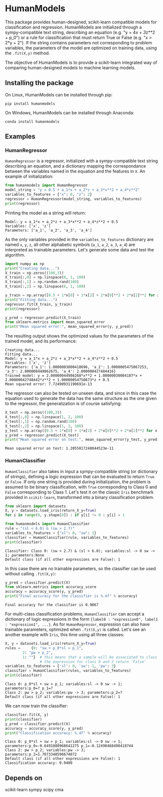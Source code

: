 # HumanModels

This package provides human-designed, scikit-learn compatible models for classification and regression. HumanModels are initialized through a sympy-compatible text string, describing an equation (e.g. "y = 4*x + 3*z**2 + p_0") or a rule for classification that must return True or False (e.g. "x > 2*y + 2"). If the string contains parameters not corresponding to problem variables, the parameters of the model are optimized on training data, using the `.fit(X,y)` method.

The objective of HumanModels is to provide a scikit-learn integrated way of comparing human-designed models to machine learning models.

## Installing the package
On Linux, HumanModels can be installed through pip:
```
pip install humanmodels
```
On Windows, HumanModels can be installed through Anaconda:
```
conda install humanmodels
```

## Examples

### HumanRegressor
`HumanRegressor` is a regressor, initialized with a sympy-compatible text string describing an equation, and a dictionary mapping the correspondance between the variables named in the equation and the features in `X`. An example of initialization:
```python
from humanmodels import HumanRegressor
model_string = "y = 0.5 + a_1*x + a_2*z + a_3*x**2 + a_4*z**2"
variables_to_features = {"x": 0, "z": 2}
regressor = HumanRegressor(model_string, variables_to_features)
print(regressor)
```
Printing the model as a string will return:
```
Model: y = a_1*x + a_2*z + a_3*x**2 + a_4*z**2 + 0.5
Variables: ['x', 'z']
Parameters: ['a_1', 'a_2', 'a_3', 'a_4']
```

As the only variables provided in the `variables_to_features` dictionary are named `x`, `y`, `z`, all other alphabetic symbols (`a_1`, `a_2`, `a_3`, `a_4`) are interpreted as trainable parameters. Let's generate some data and test the algorithm.
```python
import numpy as np
print("Creating data...")
X_train = np.zeros((100,3))
X_train[:,0] = np.linspace(0, 1, 100)
X_train[:,1] = np.random.rand(100)
X_train[:,2] = np.linspace(0, 1, 100)

y_train = np.array([0.5 + 1*x[0] + 1*x[2] + 2*x[0]**2 + 2*x[2]**2 for x in X_train])
print("Fitting data...")
regressor.fit(X_train, y_train)
print(regressor)

y_pred = regressor.predict(X_train)
from sklearn.metrics import mean_squared_error
print("Mean squared error:", mean_squared_error(y, y_pred))
```
The resulting output shows the optimized values for the parameters of the trained model, and its performance:
```
Creating data...
Fitting data...
Model: y = a_1*x + a_2*z + a_3*x**2 + a_4*z**2 + 0.5
Variables: ['x', 'z']
Parameters: {'a_1': 1.0000003000418696, 'a_2': 1.0000005475067253, 'a_3': 2.000000449862675, 'a_4': 2.000000427484416}
Trained model: y = 2.00000044986268*x**2 + 1.00000030004187*x + 2.00000042748442*z**2 + 1.00000054750673*z + 0.5
Mean squared error: 7.72490931190691e-13
```
The regressor can also be tested on unseen data, and since in this case the equation used to generate the data has the same structure as the one given to the regressor, the generalization is of course satisfying:
```python
X_test = np.zeros((100,3))
X_test[:,0] = np.linspace(1, 2, 100)
X_test[:,1] = np.random.rand(100)
X_test[:,2] = np.linspace(1, 2, 100)
y_test = np.array([0.5 + 1*x[0] + 1*x[2] + 2*x[0]**2 + 2*x[2]**2 for x in X_test])
y_pred = regressor.predict(X_test)
print("Mean squared error on test:", mean_squared_error(y_test, y_pred))
```
```
Mean squared error on test: 1.2055817248044523e-11
```

### HumanClassifier
`HumanClassifier` also takes in input a sympy-compatible string (or dictionary of strings), defining a logic expression that can be evaluated to return `True` or `False`. If only one string is provided during initialization, the problem is assumed to be binary classification, with `True` corresponding to Class 0 and `False` corresponding to Class 1. Let's test it on the classic `Iris` benchmark provided in `scikit-learn`, transformed into a binary classification problem.

```python
from sklearn import datasets
X, y = datasets.load_iris(return_X_y=True)
for i in range(0, y.shape[0]) : if y[i] != 0 : y[i] = 1

from humanmodels import HumanClassifier
rule = "(sl < 6.0) & (sw > 2.7)"
variables_to_features = {"sl": 0, "sw": 1}
classifier = HumanClassifier(rule, variables_to_features)
print(classifier)
```
```
Classifier: Class 0: (sw > 2.7) & (sl < 6.0); variables:sl -> 0 sw -> 1; parameters:None
Default class (if all other expressions are False): 1
```
In this case there are no trainable parameters, so the classifier can be used without calling `.fit(X,y)`:
```python
y_pred = classifier.predict(X)
from sklearn.metrics import accuracy_score
accuracy = accuracy_score(y, y_pred)
print("Final accuracy for the classifier is %.4f" % accuracy)
```
```
Final accuracy for the classifier is 0.9067
```

For multi-class classification problems, `HumanClassifier` can accept a dictionary of logic expressions in the form `{label0 : "expression0", label1 : "expression1", ...}`. As for `HumanRegressor`, expression can also have trainable parameters, optimized when `.fit(X,y)` is called. Let's see an another example with `Iris`, this time using all three classes:
```python
X, y = datasets.load_iris(return_X_y=True)
rules = 	{0: "sw + p_0*sl > p_1",
		2: "pw > p_2",
		1: ""} 	# this means that a sample will be associated to class 1 if both
		        # the expression for class 0 and 2 return 'False'
variables_to_features = {'sl': 0, 'sw': 1, 'pw': 3}
classifier = HumanClassifier(rules, variables_to_features)
print(classifier)
```
```
Class 0: p_0*sl + sw > p_1; variables:sl -> 0 sw -> 1; parameters:p_0=? p_1=?
Class 2: pw > p_2; variables:pw -> 3; parameters:p_2=?
Default class (if all other expressions are False): 1
```
We can now train the classifier:
```python
classifier.fit(X, y)
print(classifier)
y_pred = classifier.predict(X)
accuracy = accuracy_score(y, y_pred)
print("Classification accuracy: %.4f" % accuracy)
```
```
Class 0: p_0*sl + sw > p_1; variables:sl -> 0 sw -> 1; parameters:p_0=-0.6491880968641275 p_1=-0.12490468490418744
Class 2: pw > p_2; variables:pw -> 3; parameters:p_2=1.7073348596674072
Default class (if all other expressions are False): 1
Classification accuracy: 0.9400
```


## Depends on
scikit-learn
sympy
scipy
cma
